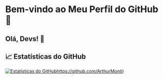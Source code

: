 # Bem-vindo ao Meu Perfil do GitHub 🚀

## Olá, Devs! 👋

## 📈 Estatísticas do GitHub

[![Estatísticas do GitHub](https://github-readme-stats.vercel.app/api?username=seu_username&show_icons=true&theme=dark)](https://github.com/ArthurMonti)https://github.com/ArthurMonti)
